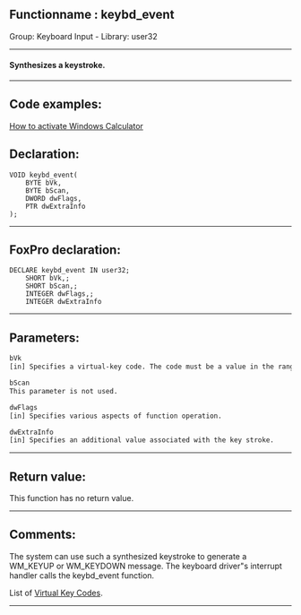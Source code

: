 <link rel="stylesheet" type="text/css" href="../../css/win32api.css">  
<link rel="stylesheet" href="https://cdnjs.cloudflare.com/ajax/libs/font-awesome/4.7.0/css/font-awesome.min.css">

## Functionname : keybd_event
Group: Keyboard Input - Library: user32    
***  


#### Synthesizes a keystroke.

***  


## Code examples:
[How to activate Windows Calculator](../../samples/sample_026.md)  

## Declaration:
```foxpro  
VOID keybd_event(
	BYTE bVk,
	BYTE bScan,
	DWORD dwFlags,
	PTR dwExtraInfo
);  
```  
***  


## FoxPro declaration:
```foxpro  
DECLARE keybd_event IN user32;
	SHORT bVk,;
	SHORT bScan,;
	INTEGER dwFlags,;
	INTEGER dwExtraInfo  
```  
***  


## Parameters:
```txt  
bVk
[in] Specifies a virtual-key code. The code must be a value in the range 1 to 254. For a complete list, see Virtual-Key Codes.

bScan
This parameter is not used.

dwFlags
[in] Specifies various aspects of function operation.

dwExtraInfo
[in] Specifies an additional value associated with the key stroke.  
```  
***  


## Return value:
This function has no return value.  
***  


## Comments:
The system can use such a synthesized keystroke to generate a WM_KEYUP or WM_KEYDOWN message. The keyboard driver"s interrupt handler calls the keybd_event function.  
  
List of <a href="http://msdn.microsoft.com/library/default.asp?url=/library/en-us/winui/winui/WindowsUserInterface/UserInput/VirtualKeyCodes.asp">Virtual Key Codes</a>.  
  
***  

